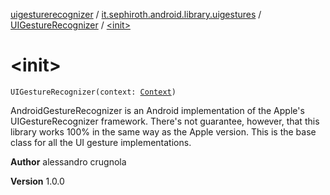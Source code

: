 [uigesturerecognizer](../../index.md) / [it.sephiroth.android.library.uigestures](../index.md) / [UIGestureRecognizer](index.md) / [&lt;init&gt;](./-init-.md)

# &lt;init&gt;

`UIGestureRecognizer(context: `[`Context`](https://developer.android.com/reference/android/content/Context.html)`)`

AndroidGestureRecognizer is an Android implementation
of the Apple's UIGestureRecognizer framework. There's not guarantee, however, that
this library works 100% in the same way as the Apple version.
This is the base class for all the UI gesture implementations.

**Author**
alessandro crugnola

**Version**
1.0.0

